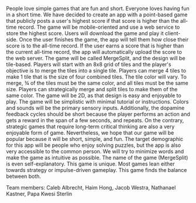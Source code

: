 People love simple games that are fun and short. Everyone loves having fun in a short time. We have decided to create an app with a point-based game that publicly posts a user's highest score if that score is higher than the all-time record. The game will be mobile-oriented and use a web service to store the highest score. Users will download the game and play it client-side. Once the user finishes the game, the app will tell them how close their score is to the all-time record. If the user earns a score that is higher than the current all-time record, the app will automatically upload the score to the web server.
The game will be called MergeSplit, and the design will be tile-based. Players will start with an 8x8 grid of tiles and the player's objective is to merge the tiles into a single tile. Players can merge 4 tiles to make 1 tile that is the size of four combined tiles. The tile color will vary. To merge, ¾ of the tiles must be the same color, and all tiles must be the same size. Players can strategically merge and split tiles to make them of the same color.
The game will be 2D, as that design is easy and enjoyable to play. The game will be simplistic with minimal tutorial or instructions. Colors and sounds will be the primary sensory inputs. Additionally, the dopamine feedback cycles should be short because the player performs an action and gets a reward in the span of a few seconds, and repeats. On the contrary, strategic games that require long-term critical thinking are also a very enjoyable form of game. Nevertheless, we hope that our game will be popular because it will be short, simple, and fun.
The target demographic for this app will be people who enjoy solving puzzles, but the app is also very accessible to the common person. We will try to minimize words and make the game as intuitive as possible. The name of the game (MergeSplit) is even self-explanatory.
This game is unique. Most games lean either towards strategy or impulse-driven gameplay. This game finds the balance between both.


Team members: Caleb Albrecht, Haim Hong, Jacob Westra, Nathanael Kastner, Papa Kwesi Sterlin
